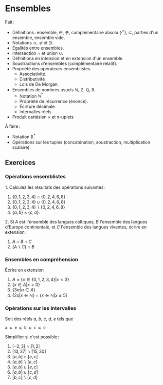 <!-- LTeX: language=fr -->

Ensembles
=========

Fait :

- Définitions : ensemble, $∈$, $∉$, complémentaire absolu ($⋅^c$), $⊂$, parties d'un ensemble,
  ensemble vide.
- Notations $⊃$, $\not⊂$ et $∋$.
- Égalités entre ensembles.
- Intersection $∩$ et union $∪$.
- Définitions en intension et en extension d'un ensemble.
- Soustractions d'ensembles (complémentaire relatif).
- Propriété des opérateurs ensemblistes.
  - Associativité.
  - Distributivité
  - Lois de De Morgan.
- Ensembles de nombres usuels $ℕ$, $ℤ$, $ℚ$, $ℝ$.
  - Notation $ℕ^*$
  - Propriété de récurrence (énoncé).
  - Écriture décimale.
  - Intervalles réels.
- Produit cartésien $×$ et $n$-uplets

À faire :

- Notation $ℝ^*$
- Opérations sur les tuples (concaténation, soustraction, multiplication scalaire).

## Exercices

### Opérations ensemblistes

1\. Calculez les résultats des opérations suivantes :

1. $\{0, 1, 2, 3, 4\} ∩ \{0, 2, 4, 6, 8\}$
2. $\{0, 1, 2, 3, 4\} ∪ \{0, 2, 4, 6, 8\}$
3. $\{0, 1, 2, 3, 4\} ∖ \{0, 2, 4, 6, 8\}$
4. $\{a, b\} × \{c, a\}$.

2\. Si $A$ est l'ensemble des langues celtiques, $B$ l'ensemble des langues d'Europe continentale, et $C$ l'ensemble des langues vivantes, écrire en extension :

1. $A \cap B \cap C$
2. $(A ∖ C) \cap B$

### Ensembles en compréhension

Écrire en extension

1. $A = \{x ∈ \{0, 1, 2, 3, 4\} \vert x < 3\}$
2. $\{x ∈ A \vert x > 0\}$
3. $\{3α \vert α \in A\}$
4. $\{2x \vert x ∈ ℕ\} ∩ \{x ∈ ℕ \vert x ≤ 5\}$

### Opérations sur les intervalles

Soit des réels $a$, $b$, $c$, $d$, $e$ tels que

```{math}
a ⩽ e ⩽ b ⩽ c ⩽ d
```

Simplifier si c'est possible :

1. $[-2, 3] ∩ [1, 2]$
2. $[13, 27] ∖ [15, 30]$
3. $[a, b] ∩ [e, c]$
4. $[a, b] ∖ [e, c]$
5. $[a, b] ∪ [e, c]$
6. $[a, b] ∪ [c, d]$
7. $[b, c] ∖ [c, d]$

